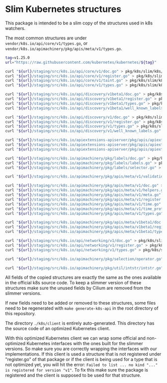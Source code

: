 # Slim Kubernetes structures

This package is intended to be a slim copy of the structures used in k8s watchers.

The most common structures are under `vendor/k8s.io/api/core/v1/types.go`, or
`vendor/k8s.io/apimachinery/pkg/apis/meta/v1/types.go`. 

```bash
tag=v1.25.0
url="https://raw.githubusercontent.com/kubernetes/kubernetes/${tag}"

curl "${url}/staging/src/k8s.io/api/core/v1/doc.go" > pkg/k8s/slim/k8s/api/core/v1/doc.go
curl "${url}/staging/src/k8s.io/api/core/v1/register.go" > pkg/k8s/slim/k8s/api/core/v1/register.go
curl "${url}/staging/src/k8s.io/api/core/v1/taint.go" > pkg/k8s/slim/k8s/api/core/v1/taint.go
curl "${url}/staging/src/k8s.io/api/core/v1/types.go" > pkg/k8s/slim/k8s/api/core/v1/types.go

curl "${url}/staging/src/k8s.io/api/discovery/v1beta1/doc.go" > pkg/k8s/slim/k8s/api/discovery/v1beta1/doc.go
curl "${url}/staging/src/k8s.io/api/discovery/v1beta1/register.go" > pkg/k8s/slim/k8s/api/discovery/v1beta1/register.go
curl "${url}/staging/src/k8s.io/api/discovery/v1beta1/types.go" > pkg/k8s/slim/k8s/api/discovery/v1beta1/types.go
curl "${url}/staging/src/k8s.io/api/discovery/v1beta1/well_known_labels.go" > pkg/k8s/slim/k8s/api/discovery/v1beta1/well_known_labels.go

curl "${url}/staging/src/k8s.io/api/discovery/v1/doc.go" > pkg/k8s/slim/k8s/api/discovery/v1/doc.go
curl "${url}/staging/src/k8s.io/api/discovery/v1/register.go" > pkg/k8s/slim/k8s/api/discovery/v1/register.go
curl "${url}/staging/src/k8s.io/api/discovery/v1/types.go" > pkg/k8s/slim/k8s/api/discovery/v1/types.go
curl "${url}/staging/src/k8s.io/api/discovery/v1/well_known_labels.go" > pkg/k8s/slim/k8s/api/discovery/v1/well_known_labels.go

curl "${url}/staging/src/k8s.io/apiextensions-apiserver/pkg/apis/apiextensions/v1/doc.go" > pkg/k8s/slim/k8s/apis/apiextensions/v1/doc.go
curl "${url}/staging/src/k8s.io/apiextensions-apiserver/pkg/apis/apiextensions/v1/register.go" > pkg/k8s/slim/k8s/apis/apiextensions/v1/register.go
curl "${url}/staging/src/k8s.io/apiextensions-apiserver/pkg/apis/apiextensions/v1/types.go" > pkg/k8s/slim/k8s/apis/apiextensions/v1/types.go

curl "${url}/staging/src/k8s.io/apimachinery/pkg/labels/doc.go" > pkg/k8s/slim/k8s/apis/labels/doc.go
curl "${url}/staging/src/k8s.io/apimachinery/pkg/labels/labels.go" > pkg/k8s/slim/k8s/apis/labels/labels.go
curl "${url}/staging/src/k8s.io/apimachinery/pkg/labels/selector.go" > pkg/k8s/slim/k8s/apis/labels/selector.go

curl "${url}/staging/src/k8s.io/apimachinery/pkg/apis/meta/v1/validation/validation.go" > pkg/k8s/slim/k8s/apis/meta/v1/validation/validation.go

curl "${url}/staging/src/k8s.io/apimachinery/pkg/apis/meta/v1/doc.go" > pkg/k8s/slim/k8s/apis/meta/v1/doc.go
curl "${url}/staging/src/k8s.io/apimachinery/pkg/apis/meta/v1/helpers.go" > pkg/k8s/slim/k8s/apis/meta/v1/helpers.go
curl "${url}/staging/src/k8s.io/apimachinery/pkg/apis/meta/v1/meta.go" > pkg/k8s/slim/k8s/apis/meta/v1/meta.go
curl "${url}/staging/src/k8s.io/apimachinery/pkg/apis/meta/v1/register.go" > pkg/k8s/slim/k8s/apis/meta/v1/register.go
curl "${url}/staging/src/k8s.io/apimachinery/pkg/apis/meta/v1/time.go" > pkg/k8s/slim/k8s/apis/meta/v1/time.go
curl "${url}/staging/src/k8s.io/apimachinery/pkg/apis/meta/v1/time_proto.go" > pkg/k8s/slim/k8s/apis/meta/v1/time_proto.go
curl "${url}/staging/src/k8s.io/apimachinery/pkg/apis/meta/v1/types.go" > pkg/k8s/slim/k8s/apis/meta/v1/types.go

curl "${url}/staging/src/k8s.io/apimachinery/pkg/apis/meta/v1beta1/doc.go" > pkg/k8s/slim/k8s/apis/meta/v1beta1/doc.go
curl "${url}/staging/src/k8s.io/apimachinery/pkg/apis/meta/v1beta1/register.go" > pkg/k8s/slim/k8s/apis/meta/v1beta1/register.go
curl "${url}/staging/src/k8s.io/apimachinery/pkg/apis/meta/v1beta1/types.go" > pkg/k8s/slim/k8s/apis/meta/v1beta1/types.go

curl "${url}/staging/src/k8s.io/api/networking/v1/doc.go" > pkg/k8s/slim/k8s/api/networking/v1/doc.go
curl "${url}/staging/src/k8s.io/api/networking/v1/register.go" > pkg/k8s/slim/k8s/api/networking/v1/register.go
curl "${url}/staging/src/k8s.io/api/networking/v1/types.go" > pkg/k8s/slim/k8s/api/networking/v1/types.go

curl "${url}/staging/src/k8s.io/apimachinery/pkg/selection/operator.go" > pkg/k8s/slim/k8s/apis/selection/operator.go

curl "${url}/staging/src/k8s.io/apimachinery/pkg/util/intstr/intstr.go" > pkg/k8s/slim/k8s/apis/util/intstr/intstr.go
```

All fields of the copied structures are exactly the same as the ones available
in the official k8s source code. To keep a slimmer version of these structures
make sure the unused fields by Cilium are removed from the slimmer versions.

If new fields need to be added or removed to these structures, some files need
to be regenerated with `make generate-k8s-api` in the root directory of this
repository.

The directory `./k8s/client` is entirely auto-generated. This directory has the
source code of an optimized Kubernetes client.

With this optimized Kubernetes client we can wrap some official and
non-optimized Kubernetes interfaces with the ones built for the slimmer
versions. So make sure you are correctly wrapping the interfaces with our
implementations. If this client is used a structure that is not registered under
"register.go" of that package or if the client is being used for a type that is
not optimized yet, you will hit the error:
`Failed to list ... no kind "..." is registered for version "v1"`. To fix this
make sure the package is registered and the client is supposed to be used
for that structure.
